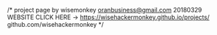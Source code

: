 /*
project page
by wisemonkey
oranbusiness@gmail.com
20180329
WEBSITE CLICK HERE -> https://wisehackermonkey.github.io/projects/
github.com/wisehackermonkey
*/

